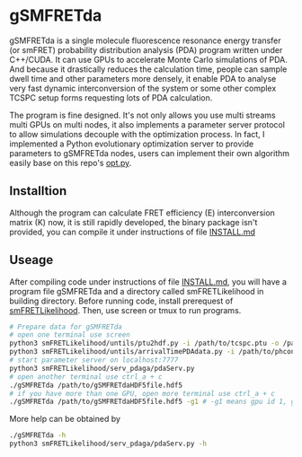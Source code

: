 # gSMFRETda

gSMFRETda is a single molecule fluorescence resonance energy transfer (or smFRET) probability distribution analysis (PDA) program written under C++/CUDA. It can use GPUs to accelerate Monte Carlo simulations of PDA. And because it drastically reduces the calculation time, people can sample dwell time and other parameters more densely, it enable PDA to analyse very fast dynamic interconversion of the system or some other complex TCSPC setup forms requesting lots of PDA calculation.

The program is fine designed. It's not only allows you use multi streams multi GPUs on multi nodes, it also implements a parameter server protocol to allow simulations decouple with the optimization process. In fact, I implemented a Python evolutionary optimization server to provide parameters to gSMFRETda nodes, users can implement their own algorithm easily base on this repo's [opt.py](https://github.com/liu-kan/smFRETLikelihood/blob/gSMFRETda/serv_pdaga/opt.py).

## Installtion

Although the program can calculate FRET efficiency (E) interconversion matrix (K) now, it is still rapidly developed, the binary package isn't provided, you can compile it under instructions of file [INSTALL.md](INSTALL.md)

## Useage

After compiling code under instructions of file [INSTALL.md](INSTALL.md), you will have a program file gSMFRETda and a directory called smFRETLikelihood in building directory. Before running code, install prerequest of [smFRETLikelihood](https://github.com/liu-kan/smFRETLikelihood/blob/gSMFRETda/README.md). Then, use screen or tmux to run programs.

```bash
# Prepare data for gSMFRETda
# open one terminal use screen
python3 smFRETLikelihood/untils/ptu2hdf.py -i /path/to/tcspc.ptu -o /path/to/phconvertHDF5file.h5
python3 smFRETLikelihood/untils/arrivalTimePDAdata.py -i /path/to/phconvertHDF5file.h5 -o /path/to/gSMFRETdaHDF5file.hdf5
# start parameter server on localhost:7777
python3 smFRETLikelihood/serv_pdaga/pdaServ.py
# open another terminal use ctrl_a + c
./gSMFRETda /path/to/gSMFRETdaHDF5file.hdf5
# if you have more than one GPU, open more terminal use ctrl_a + c
./gSMFRETda /path/to/gSMFRETdaHDF5file.hdf5 -g1 # -g1 means gpu id 1, gpu id start from 0
```
More help can be obtained by 
```bash 
./gSMFRETda -h
python3 smFRETLikelihood/serv_pdaga/pdaServ.py -h
```